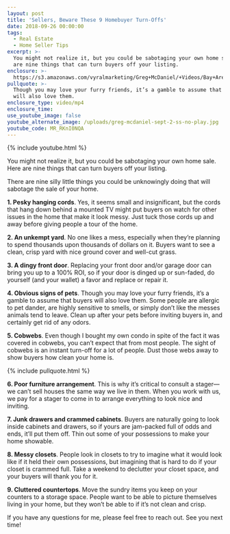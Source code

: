 ```yaml
---
layout: post
title: 'Sellers, Beware These 9 Homebuyer Turn-Offs'
date: 2018-09-26 00:00:00
tags:
  - Real Estate
  - Home Seller Tips
excerpt: >-
  You might not realize it, but you could be sabotaging your own home sale. Here
  are nine things that can turn buyers off your listing.
enclosure: >-
  https://s3.amazonaws.com/vyralmarketing/Greg+McDaniel/+Videos/Bay+Area+Real+Estate+Agent+-+Sellers%252C+Beware+These+9+Homebuyer+Turn-Offs.mp4
pullquote: >-
  Though you may love your furry friends, it’s a gamble to assume that buyers
  will also love them.
enclosure_type: video/mp4
enclosure_time:
use_youtube_image: false
youtube_alternate_image: /uploads/greg-mcdaniel-sept-2-ss-no-play.jpg
youtube_code: MR_RKnI0NQA
---
```


{% include youtube.html %}

You might not realize it, but you could be sabotaging your own home sale. Here are nine things that can turn buyers off your listing.

There are nine silly little things you could be unknowingly doing that will sabotage the sale of your home.

**1. Pesky hanging cords**. Yes, it seems small and insignificant, but the cords that hang down behind a mounted TV might put buyers on watch for other issues in the home that make it look messy. Just tuck those cords up and away before giving people a tour of the home.

**2. An unkempt yard**. No one likes a mess, especially when they’re planning to spend thousands upon thousands of dollars on it. Buyers want to see a clean, crisp yard with nice ground cover and well-cut grass.

**3. A dingy front door**. Replacing your front door and/or garage door can bring you up to a 100% ROI, so if your door is dinged up or sun-faded, do yourself (and your wallet) a favor and replace or repair it.

**4. Obvious signs of pets**. Though you may love your furry friends, it’s a gamble to assume that buyers will also love them. Some people are allergic to pet dander, are highly sensitive to smells, or simply don’t like the messes animals tend to leave. Clean up after your pets before inviting buyers in, and certainly get rid of any odors.

**5. Cobwebs**. Even though I bought my own condo in spite of the fact it was covered in cobwebs, you can’t expect that from most people. The sight of cobwebs is an instant turn-off for a lot of people. Dust those webs away to show buyers how clean your home is.

{% include pullquote.html %}

**6. Poor furniture arrangement**. This is why it’s critical to consult a stager—we can’t sell houses the same way we live in them. When you work with us, we pay for a stager to come in to arrange everything to look nice and inviting.

**7. Junk drawers and crammed cabinets**. Buyers are naturally going to look inside cabinets and drawers, so if yours are jam-packed full of odds and ends, it’ll put them off. Thin out some of your possessions to make your home showable.

**8. Messy closets**. People look in closets to try to imagine what it would look like if it held their own possessions, but imagining that is hard to do if your closet is crammed full. Take a weekend to declutter your closet space, and your buyers will thank you for it.

**9. Cluttered countertops**. Move the sundry items you keep on your counters to a storage space. People want to be able to picture themselves living in your home, but they won’t be able to if it’s not clean and crisp.

If you have any questions for me, please feel free to reach out. See you next time!